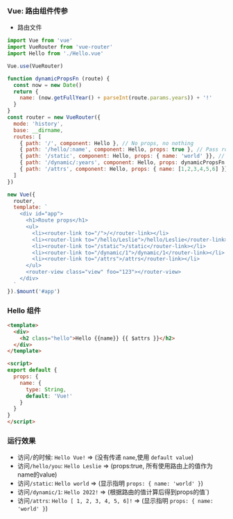 ### Vue: 路由组件传参
- 路由文件
```js
import Vue from 'vue'
import VueRouter from 'vue-router'
import Hello from './Hello.vue'

Vue.use(VueRouter)

function dynamicPropsFn (route) {
  const now = new Date()
  return {
    name: (now.getFullYear() + parseInt(route.params.years)) + '!'
  }
}
const router = new VueRouter({
  mode: 'history',
  base: __dirname,
  routes: [
    { path: '/', component: Hello }, // No props, no nothing
    { path: '/hello/:name', component: Hello, props: true }, // Pass route.params to props
    { path: '/static', component: Hello, props: { name: 'world' }}, // static values
    { path: '/dynamic/:years', component: Hello, props: dynamicPropsFn }, // custom logic for mapping between route and props
    { path: '/attrs', component: Hello, props: { name: [1,2,3,4,5,6] }}
  ]
})

new Vue({
  router,
  template: `
    <div id="app">
      <h1>Route props</h1>
      <ul>
        <li><router-link to="/">/</router-link></li>
        <li><router-link to="/hello/Leslie">/hello/Leslie</router-link></li>
        <li><router-link to="/static">/static</router-link></li>
        <li><router-link to="/dynamic/1">/dynamic/1</router-link></li>
        <li><router-link to="/attrs">/attrs</router-link></li>
      </ul>
      <router-view class="view" foo="123"></router-view>
    </div>
  `
}).$mount('#app')
```
### Hello 组件
```html
<template>
  <div>
    <h2 class="hello">Hello {{name}} {{ $attrs }}</h2>
  </div>
</template>

<script>
export default {
  props: {
    name: {
      type: String,
      default: 'Vue!'
    }
  }
}
</script>
```

### 运行效果
- 访问`/`的时候: `Hello Vue!` => (没有传递 `name`,使用 `default value`)
- 访问`/hello/you`: `Hello Leslie` => (props:true, 所有使用路由上的值作为 name的value)
- 访问`/static`: `Hello world` => (显示指明 `props: { name: 'world' }`)
- 访问`/dynamic/1`: `Hello 2022!` => (根据路由的值计算后得到props的值`)
- 访问`/attrs`: `Hello [ 1, 2, 3, 4, 5, 6]!` => (显示指明 `props: { name: 'world' }`)
